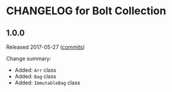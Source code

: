 CHANGELOG for Bolt Collection
=============================

1.0.0
-----

Released 2017-05-27 ([commits](https://github.com/bolt/collection/compare/cf95a9a7bb4b1fc4699efb8bdcba79b77349393f...v1.0.0))

Change summary:

 - Added: `Arr` class
 - Added: `Bag` class
 - Added: `ImmutableBag` class
